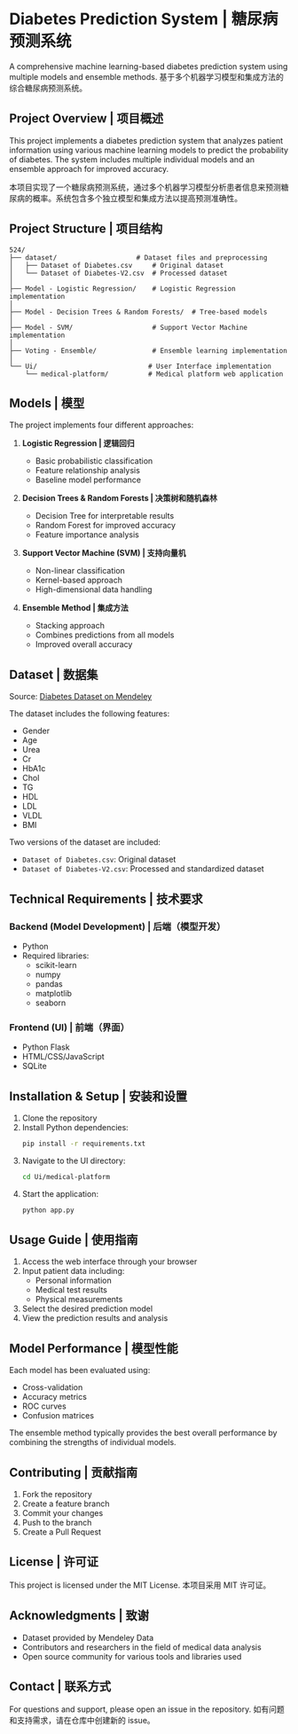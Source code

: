# Diabetes Prediction System | 糖尿病预测系统

A comprehensive machine learning-based diabetes prediction system using multiple models and ensemble methods.
基于多个机器学习模型和集成方法的综合糖尿病预测系统。

## Project Overview | 项目概述

This project implements a diabetes prediction system that analyzes patient information using various machine learning models to predict the probability of diabetes. The system includes multiple individual models and an ensemble approach for improved accuracy.

本项目实现了一个糖尿病预测系统，通过多个机器学习模型分析患者信息来预测糖尿病的概率。系统包含多个独立模型和集成方法以提高预测准确性。

## Project Structure | 项目结构

```
524/
├── dataset/                    # Dataset files and preprocessing
│   ├── Dataset of Diabetes.csv     # Original dataset
│   └── Dataset of Diabetes-V2.csv  # Processed dataset
│
├── Model - Logistic Regression/    # Logistic Regression implementation
│
├── Model - Decision Trees & Random Forests/  # Tree-based models
│
├── Model - SVM/                    # Support Vector Machine implementation
│
├── Voting - Ensemble/              # Ensemble learning implementation
│
└── Ui/                            # User Interface implementation
    └── medical-platform/          # Medical platform web application
```

## Models | 模型

The project implements four different approaches:

1. **Logistic Regression | 逻辑回归**
   - Basic probabilistic classification
   - Feature relationship analysis
   - Baseline model performance

2. **Decision Trees & Random Forests | 决策树和随机森林**
   - Decision Tree for interpretable results
   - Random Forest for improved accuracy
   - Feature importance analysis

3. **Support Vector Machine (SVM) | 支持向量机**
   - Non-linear classification
   - Kernel-based approach
   - High-dimensional data handling

4. **Ensemble Method | 集成方法**
   - Stacking approach
   - Combines predictions from all models
   - Improved overall accuracy

## Dataset | 数据集

Source: [Diabetes Dataset on Mendeley](https://data.mendeley.com/datasets/wj9rwkp9c2/1)

The dataset includes the following features:
- Gender
- Age
- Urea
- Cr
- HbA1c
- Chol
- TG
- HDL
- LDL
- VLDL
- BMI

Two versions of the dataset are included:
- `Dataset of Diabetes.csv`: Original dataset
- `Dataset of Diabetes-V2.csv`: Processed and standardized dataset

## Technical Requirements | 技术要求

### Backend (Model Development) | 后端（模型开发）
- Python
- Required libraries:
  - scikit-learn
  - numpy
  - pandas
  - matplotlib
  - seaborn

### Frontend (UI) | 前端（界面）
- Python Flask
- HTML/CSS/JavaScript
- SQLite

## Installation & Setup | 安装和设置

1. Clone the repository
2. Install Python dependencies:
   ```bash
   pip install -r requirements.txt
   ```
3. Navigate to the UI directory:
   ```bash
   cd Ui/medical-platform
   ```
4. Start the application:
   ```bash
   python app.py
   ```

## Usage Guide | 使用指南

1. Access the web interface through your browser
2. Input patient data including:
   - Personal information
   - Medical test results
   - Physical measurements
3. Select the desired prediction model
4. View the prediction results and analysis

## Model Performance | 模型性能

Each model has been evaluated using:
- Cross-validation
- Accuracy metrics
- ROC curves
- Confusion matrices

The ensemble method typically provides the best overall performance by combining the strengths of individual models.

## Contributing | 贡献指南

1. Fork the repository
2. Create a feature branch
3. Commit your changes
4. Push to the branch
5. Create a Pull Request

## License | 许可证

This project is licensed under the MIT License.
本项目采用 MIT 许可证。

## Acknowledgments | 致谢

- Dataset provided by Mendeley Data
- Contributors and researchers in the field of medical data analysis
- Open source community for various tools and libraries used

## Contact | 联系方式

For questions and support, please open an issue in the repository.
如有问题和支持需求，请在仓库中创建新的 issue。 